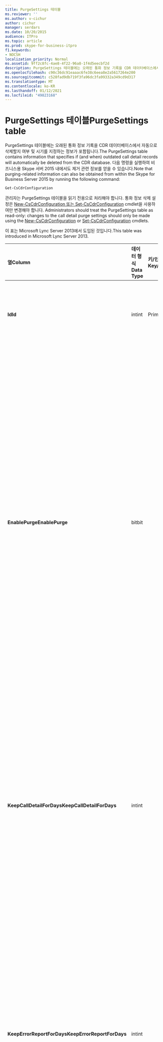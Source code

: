 ```yaml
---
title: PurgeSettings 테이블
ms.reviewer: ''
ms.author: v-cichur
author: cichur
manager: serdars
ms.date: 10/20/2015
audience: ITPro
ms.topic: article
ms.prod: skype-for-business-itpro
f1.keywords:
- NOCSH
localization_priority: Normal
ms.assetid: 9ff2c8fc-4ae8-4f22-96a8-1f4d5eecbf2d
description: PurgeSettings 테이블에는 오래된 통화 정보 기록을 CDR 데이터베이스에서 자동으로 삭제할지 여부 및 시기를 지정하는 정보가 포함됩니다. 다음 명령을 실행하여 비즈니스용 Skype 서버 2015 내에서도 제거 관련 정보를 얻을 수 있습니다.
ms.openlocfilehash: c90c36dc91eaaac6fe38c6eea8e2a5617264e200
ms.sourcegitcommit: c528fad9db719f3fa96dc3fa99332a349cd9d317
ms.translationtype: MT
ms.contentlocale: ko-KR
ms.lasthandoff: 01/12/2021
ms.locfileid: "49823168"
---
```

# <a name="purgesettings-table"></a><span data-ttu-id="bc821-104">PurgeSettings 테이블</span><span class="sxs-lookup"><span data-stu-id="bc821-104">PurgeSettings table</span></span>
 
<span data-ttu-id="bc821-105">PurgeSettings 테이블에는 오래된 통화 정보 기록을 CDR 데이터베이스에서 자동으로 삭제할지 여부 및 시기를 지정하는 정보가 포함됩니다.</span><span class="sxs-lookup"><span data-stu-id="bc821-105">The PurgeSettings table contains information that specifies if (and when) outdated call detail records will automatically be deleted from the CDR database.</span></span> <span data-ttu-id="bc821-106">다음 명령을 실행하여 비즈니스용 Skype 서버 2015 내에서도 제거 관련 정보를 얻을 수 있습니다.</span><span class="sxs-lookup"><span data-stu-id="bc821-106">Note that purging-related information can also be obtained from within the Skype for Business Server 2015 by running the following command:</span></span>
  
```PowerShell
Get-CsCdrConfiguration
```

<span data-ttu-id="bc821-107">관리자는 PurgeSettings 테이블을 읽기 전용으로 처리해야 합니다. 통화 정보 삭제 설정은 [New-CsCdrConfiguration 또는 Set-CsCdrConfiguration](https://docs.microsoft.com/powershell/module/skype/new-cscdrconfiguration?view=skype-ps) cmdlet을 사용하여만 변경해야 합니다. [](https://docs.microsoft.com/powershell/module/skype/set-cscdrconfiguration?view=skype-ps)</span><span class="sxs-lookup"><span data-stu-id="bc821-107">Administrators should treat the PurgeSettings table as read-only: changes to the call detail purge settings should only be made using the [New-CsCdrConfiguration](https://docs.microsoft.com/powershell/module/skype/new-cscdrconfiguration?view=skype-ps) or [Set-CsCdrConfiguration](https://docs.microsoft.com/powershell/module/skype/set-cscdrconfiguration?view=skype-ps) cmdlets.</span></span>
  
<span data-ttu-id="bc821-108">이 표는 Microsoft Lync Server 2013에서 도입된 것입니다.</span><span class="sxs-lookup"><span data-stu-id="bc821-108">This table was introduced in Microsoft Lync Server 2013.</span></span>
  
|<span data-ttu-id="bc821-109">**열**</span><span class="sxs-lookup"><span data-stu-id="bc821-109">**Column**</span></span>|<span data-ttu-id="bc821-110">**데이터 형식**</span><span class="sxs-lookup"><span data-stu-id="bc821-110">**Data Type**</span></span>|<span data-ttu-id="bc821-111">**키/인덱스**</span><span class="sxs-lookup"><span data-stu-id="bc821-111">**Key/Index**</span></span>|<span data-ttu-id="bc821-112">**세부 정보**</span><span class="sxs-lookup"><span data-stu-id="bc821-112">**Details**</span></span>|
|:-----|:-----|:-----|:-----|
|<span data-ttu-id="bc821-113">**Id**</span><span class="sxs-lookup"><span data-stu-id="bc821-113">**Id**</span></span> <br/> |<span data-ttu-id="bc821-114">int</span><span class="sxs-lookup"><span data-stu-id="bc821-114">int</span></span>  <br/> |<span data-ttu-id="bc821-115">Primary</span><span class="sxs-lookup"><span data-stu-id="bc821-115">Primary</span></span>  <br/> |<span data-ttu-id="bc821-116">CDR 삭제 설정 컬렉션에 대한 고유 식별자입니다.</span><span class="sxs-lookup"><span data-stu-id="bc821-116">Unique identifier for the collection of CDR purge settings.</span></span>  <br/> |
|<span data-ttu-id="bc821-117">**EnablePurge**</span><span class="sxs-lookup"><span data-stu-id="bc821-117">**EnablePurge**</span></span> <br/> |<span data-ttu-id="bc821-118">bit</span><span class="sxs-lookup"><span data-stu-id="bc821-118">bit</span></span>  <br/> ||<span data-ttu-id="bc821-119">True(1)로 설정하면 비즈니스용 Skype 서버 2015가 CDR 데이터베이스에서 기한이 지난 레코드를 주기적으로 제거합니다.</span><span class="sxs-lookup"><span data-stu-id="bc821-119">When set to True (1) Skype for Business Server 2015 will periodically purge outdated records from the CDR database.</span></span> <span data-ttu-id="bc821-120">삭제는 매일 PurgeHour 설정으로 지정된 시간에 수행됩니다.</span><span class="sxs-lookup"><span data-stu-id="bc821-120">Purging will take place each day at the tome specified by the PurgeHour setting.</span></span> <span data-ttu-id="bc821-121">False(0)로 설정하면 레코드가 데이터베이스에서 자동으로 삭제되지 않습니다.</span><span class="sxs-lookup"><span data-stu-id="bc821-121">If set to False (0) then records will not be automatically purged from the database.</span></span> <span data-ttu-id="bc821-122">기본값은 True입니다.</span><span class="sxs-lookup"><span data-stu-id="bc821-122">The default value is True.</span></span>  <br/> |
|<span data-ttu-id="bc821-123">**KeepCallDetailForDays**</span><span class="sxs-lookup"><span data-stu-id="bc821-123">**KeepCallDetailForDays**</span></span> <br/> |<span data-ttu-id="bc821-124">int</span><span class="sxs-lookup"><span data-stu-id="bc821-124">int</span></span>  <br/> ||<span data-ttu-id="bc821-p104">데이터베이스에서 삭제할 CDR 레코드의 기간(일)을 지정합니다. 삭제를 사용하도록 설정한 경우 이 값보다 오래된 CDR 레코드가 데이터베이스에서 삭제됩니다. 기본값은 60일입니다.</span><span class="sxs-lookup"><span data-stu-id="bc821-p104">Specifies the age of CDR records (in days) that will be purged from the database: if purging is enabled, CDR records older than this value will be removed from the database. The default value is 60 days.</span></span>  <br/> |
|<span data-ttu-id="bc821-127">**KeepErrorReportForDays**</span><span class="sxs-lookup"><span data-stu-id="bc821-127">**KeepErrorReportForDays**</span></span> <br/> |<span data-ttu-id="bc821-128">int</span><span class="sxs-lookup"><span data-stu-id="bc821-128">int</span></span>  <br/> ||<span data-ttu-id="bc821-p105">데이터베이스에서 삭제할 오류 보고서 레코드의 기간(일)을 지정합니다. 삭제를 사용하도록 설정한 경우 이 값보다 오래된 오류 보고서 레코드가 데이터베이스에서 삭제됩니다. 기본값은 60일입니다.</span><span class="sxs-lookup"><span data-stu-id="bc821-p105">Specifies the age of error report records (in days) that will be purged from the database: if purging is enabled, error report records older than this value will be removed from the database. The default value is 60 days.</span></span>  <br/> |
|<span data-ttu-id="bc821-131">**PurgeHour**</span><span class="sxs-lookup"><span data-stu-id="bc821-131">**PurgeHour**</span></span> <br/> |<span data-ttu-id="bc821-132">int</span><span class="sxs-lookup"><span data-stu-id="bc821-132">int</span></span>  <br/> ||<span data-ttu-id="bc821-p106">데이터베이스 삭제가 수행되는 현지 시간을 지정합니다. 시간은 24시간제를 사용하여 지정합니다. 0은 자정(오전 12:00)을 나타내고 23은 오후 11:00를 나타냅니다. 시간만 지정할 수 있습니다. 즉, 값으로 10(오전 10:00)은 사용할 수는 있지만, 10:30 또는 10.5(오전 10:30)는 사용할 수 없습니다. 기본값은 2(오전 2:00)입니다.</span><span class="sxs-lookup"><span data-stu-id="bc821-p106">Specifies the local time of day when database purging will take place. The time of day is specified using a 24-hour clock, with 0 representing midnight (12:00 AM) and 23 representing 11:00 PM. Note that you can only specify the hour of the day: a value of 10 (indicating 10:00 AM) is allowed, but a value of 10:30 of 10.5 (indicating 10:30 AM) is not allowed. The default value is 2 (2:00 AM).</span></span>  <br/> |
   

